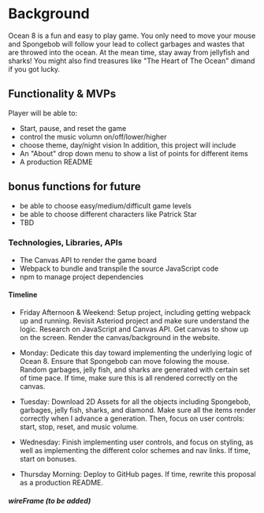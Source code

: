 # Background 
Ocean 8 is a fun and easy to play game. You only need to move your mouse and Spongebob will follow your lead to collect garbages and wastes that are throwed into the ocean. At the mean time, stay away from jellyfish and sharks! You might also find treasures like "The Heart of The Ocean" dimand if you got lucky. 

## Functionality & MVPs
Player will be able to:
- Start, pause, and reset the game
- control the music volumn on/off/lower/higher
- choose theme, day/night vision 
In addition, this project will include
- An "About" drop down menu to show a list of points for different items
- A production README

## bonus functions for future
- be able to choose easy/medium/difficult game levels
- be able to choose different characters like Patrick Star
- TBD

### Technologies, Libraries, APIs 
<!-- will update as project goes): -->
- The Canvas API to render the game board
- Webpack to bundle and transpile the source JavaScript code
- npm to manage project dependencies

#### Timeline
- Friday Afternoon & Weekend: Setup project, including getting webpack up and running. Revisit Asteriod project and make sure understand the logic. Research on JavaScript and Canvas API. Get canvas to show up on the screen. Render the canvas/background in the website.

- Monday: Dedicate this day toward implementing the underlying logic of Ocean 8. Ensure that Spongebob can move folowing the mouse. Random garbages, jelly fish, and sharks are generated with certain set of time pace. If time, make sure this is all rendered correctly on the canvas.

- Tuesday: Download 2D Assets for all the objects including Spongebob, garbages, jelly fish, sharks, and diamond. Make sure all the items render correctly when I advance a generation. Then, focus on user controls: start, stop, reset, and music volume.

- Wednesday: Finish implementing user controls, and focus on styling, as well as implementing the different color schemes and nav links. If time, start on bonuses.

- Thursday Morning: Deploy to GitHub pages. If time, rewrite this proposal as a production README.

##### wireFrame (to be added) 